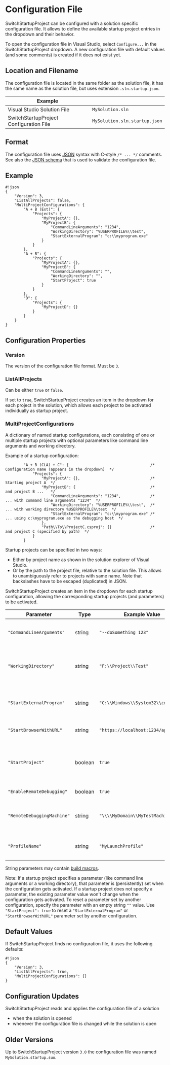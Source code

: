 # Configuration File

SwitchStartupProject can be configured with a solution specific configuration file.
It allows to define the available startup project entries in the dropdown and their behavior.

To open the configuration file in Visual Studio, select `Configure...` in the SwitchStartupProject dropdown.
A new configuration file with default values (and some comments) is created if it does not exist yet.

## Location and Filename

The configuration file is located in the same folder as the solution file, it has the same name as the solution file, but uses extension `.sln.startup.json`.

| Example | |
| --- | --- |
| Visual Studio Solution File | `MySolution.sln` |
| SwitchStartupProject Configuration File | `MySolution.sln.startup.json` |

## Format

The configuration file uses [JSON](http://json.org/) syntax with C-style `/* ... */` comments.
See also the [JSON schema](https://bitbucket.org/thirteen/switchstartupproject/src/tip/SwitchStartupProject/Configuration/ConfigurationSchema.json) that is used to validate the configuration file.

## Example

```
#!json
{
    "Version": 3,
    "ListAllProjects": false,
    "MultiProjectConfigurations": {
        "A + B (Ext)": {
            "Projects": {
                "MyProjectA": {},
                "MyProjectB": {
                    "CommandLineArguments": "1234",
                    "WorkingDirectory": "%USERPROFILE%\\test",
                    "StartExternalProgram": "c:\\myprogram.exe"
                }
            }
        },
        "A + B": {
            "Projects": {
                "MyProjectA": {},
                "MyProjectB": {
                    "CommandLineArguments": "",
                    "WorkingDirectory": "",
                    "StartProject": true
                }
            }
        },
        "D": {
            "Projects": {
                "MyProjectD": {}
            }
        }
    }
}
```

## Configuration Properties

### Version
The version of the configuration file format. Must be `3`.

### ListAllProjects
Can be either `true` or `false`.

If set to `true`, SwitchStartupProject creates an item in the dropdown for each project in the solution, which allows each project to be activated individually as startup project.

### MultiProjectConfigurations
A dictionary of named startup configurations, each consisting of one or multiple startup projects with optional parameters like command line arguments and working directory.

Example of a startup configuration:
```
        "A + B (CLA) + C": {                                    /*  Configuration name (appears in the dropdown)  */
            "Projects": {
                "MyProjectA": {},                               /*  Starting project A  */
                "MyProjectB": {                                 /*  and project B ...   */
                    "CommandLineArguments": "1234",             /*  ... with command line arguments "1234"  */
                    "WorkingDirectory": "%USERPROFILE%\\test",  /*  ... with working directory %USERPROFILE%\test  */
                    "StartExternalProgram": "c:\\myprogram.exe" /*  ... using c:\myprogram.exe as the debugging host  */
                },
                "Path\\To\\ProjectC.csproj": {}                 /*  and project C (specified by path)  */
            }
        }
```
Startup projects can be specified in two ways:

* Either by project name as shown in the solution explorer of Visual Studio.
* Or by the path to the project file, relative to the solution file. This allows to unambiguously refer to projects with same name. Note that backslashes have to be escaped (duplicated) in JSON.

SwitchStartupProject creates an item in the dropdown for each startup configuration, allowing the corresponding startup projects (and parameters) to be activated.

| Parameter | Type | Example Value | Explanation |
| --- | --- | --- | --- |
| `"CommandLineArguments"` | string | `"--doSomething 123"` | Passes the given string as command line arguments to the started project/program |
| `"WorkingDirectory"` | string | `"F:\\Project\\Test"` | Starts the project/program in the given working directory. Remember to escape (double) backslashes. |
| `"StartExternalProgram"` | string | `"C:\\Windows\\System32\\cmd.exe"`| Starts the specified program instead of the project. Remember to escape (double) backslashes. |
| `"StartBrowserWithURL"` | string | `"https://localhost:1234/api/test"` | Starts the default browser and opens the given URL. |
| `"StartProject"` | boolean | `true` | Starts the project. (Resets a `"StartExternalProgram"` or `"StartBrowserWithURL"` parameter specified in another configuration.) |
| `"EnableRemoteDebugging"` | boolean | `true` | Use remote machine for debugging. |
| `"RemoteDebuggingMachine"` | string | `"\\\\MyDomain\\MyTestMachine"` | Specify the machine name used for remote debugging. Remember to escape (double) backslashes. |
| `"ProfileName"` | string | `"MyLaunchProfile"` | Activates the launch profile with the given name for [CPS projects](https://github.com/Microsoft/VSProjectSystem/blob/master/doc/Index.md). (VS 2017 only) |

String parameters may contain [build macros](https://docs.microsoft.com/en-us/cpp/ide/common-macros-for-build-commands-and-properties).

Note:
If a startup project specifies a parameter (like command line arguments or a working directory), that parameter is (persistently) set when the configuration gets activated.
If a startup project does not specify a parameter, the existing parameter value won't change when the configuration gets activated.
To reset a parameter set by another configuration, specify the parameter with an empty string `""` value.
Use `"StartProject": true` to reset a `"StartExternalProgram"` or `"StartBrowserWithURL"` parameter set by another configuration.

## Default Values

If SwitchStartupProject finds no configuration file, it uses the following defaults:

```
#!json
{
    "Version": 3,
    "ListAllProjects": true,
    "MultiProjectConfigurations": {}
}
```

## Configuration Updates

SwitchStartupProject reads and applies the configuration file of a solution

* when the solution is opened
* whenever the configuration file is changed while the solution is open

## Older Versions

Up to SwitchStartupProject version `3.0` the configuration file was named `MySolution.startup.suo`.

